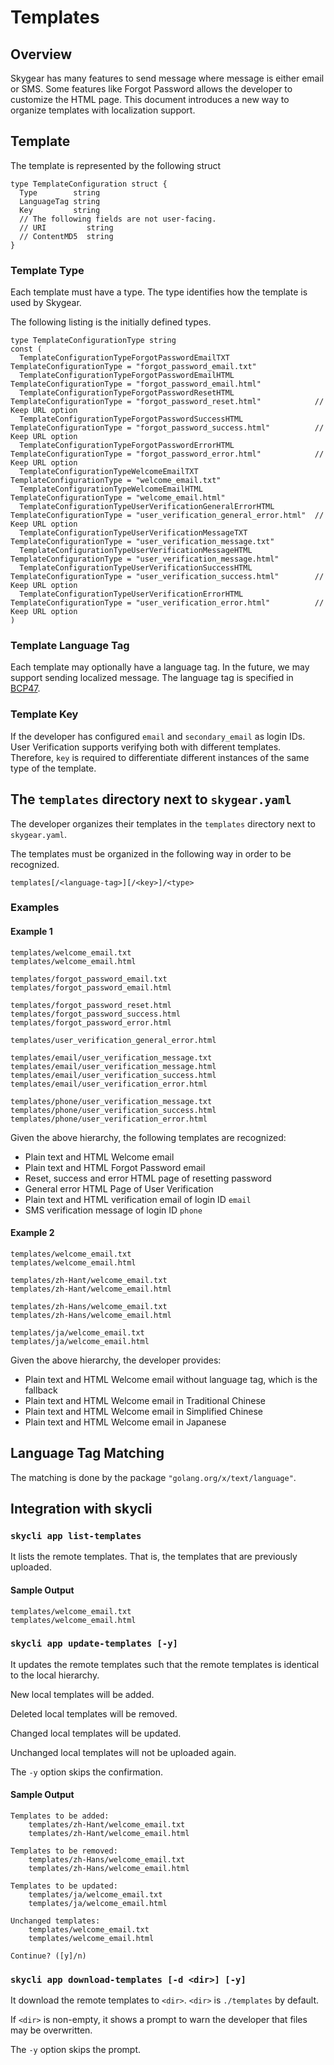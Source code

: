 # Templates

## Overview

Skygear has many features to send message where message is either email or SMS.
Some features like Forgot Password allows the developer to customize the HTML page.
This document introduces a new way to organize templates with localization support.


## Template

The template is represented by the following struct

```golang
type TemplateConfiguration struct {
  Type        string
  LanguageTag string
  Key         string
  // The following fields are not user-facing.
  // URI         string
  // ContentMD5  string
}
```

### Template Type

Each template must have a type. The type identifies how the template is used by Skygear.

The following listing is the initially defined types.

```golang
type TemplateConfigurationType string
const (
  TemplateConfigurationTypeForgotPasswordEmailTXT             TemplateConfigurationType = "forgot_password_email.txt"
  TemplateConfigurationTypeForgotPasswordEmailHTML            TemplateConfigurationType = "forgot_password_email.html"
  TemplateConfigurationTypeForgotPasswordResetHTML            TemplateConfigurationType = "forgot_password_reset.html"            // Keep URL option
  TemplateConfigurationTypeForgotPasswordSuccessHTML          TemplateConfigurationType = "forgot_password_success.html"          // Keep URL option
  TemplateConfigurationTypeForgotPasswordErrorHTML            TemplateConfigurationType = "forgot_password_error.html"            // Keep URL option
  TemplateConfigurationTypeWelcomeEmailTXT                    TemplateConfigurationType = "welcome_email.txt"
  TemplateConfigurationTypeWelcomeEmailHTML                   TemplateConfigurationType = "welcome_email.html"
  TemplateConfigurationTypeUserVerificationGeneralErrorHTML   TemplateConfigurationType = "user_verification_general_error.html"  // Keep URL option
  TemplateConfigurationTypeUserVerificationMessageTXT         TemplateConfigurationType = "user_verification_message.txt"
  TemplateConfigurationTypeUserVerificationMessageHTML        TemplateConfigurationType = "user_verification_message.html"
  TemplateConfigurationTypeUserVerificationSuccessHTML        TemplateConfigurationType = "user_verification_success.html"        // Keep URL option
  TemplateConfigurationTypeUserVerificationErrorHTML          TemplateConfigurationType = "user_verification_error.html"          // Keep URL option
)
```

### Template Language Tag

Each template may optionally have a language tag. In the future, we may support sending localized message. The language tag is specified in [BCP47](https://tools.ietf.org/html/bcp47).

### Template Key

If the developer has configured `email` and `secondary_email` as login IDs. User Verification supports verifying both with different templates. Therefore, `key` is required to differentiate different instances of the same type of the template.

## The `templates` directory next to `skygear.yaml`

The developer organizes their templates in the `templates` directory next to `skygear.yaml`.

The templates must be organized in the following way in order to be recognized.

```
templates[/<language-tag>][/<key>]/<type>
```

### Examples

#### Example 1

```
templates/welcome_email.txt
templates/welcome_email.html

templates/forgot_password_email.txt
templates/forgot_password_email.html

templates/forgot_password_reset.html
templates/forgot_password_success.html
templates/forgot_password_error.html

templates/user_verification_general_error.html

templates/email/user_verification_message.txt
templates/email/user_verification_message.html
templates/email/user_verification_success.html
templates/email/user_verification_error.html

templates/phone/user_verification_message.txt
templates/phone/user_verification_success.html
templates/phone/user_verification_error.html
```

Given the above hierarchy, the following templates are recognized:

- Plain text and HTML Welcome email
- Plain text and HTML Forgot Password email
- Reset, success and error HTML page of resetting password
- General error HTML Page of User Verification
- Plain text and HTML verification email of login ID `email`
- SMS verification message of login ID `phone`

#### Example 2

```
templates/welcome_email.txt
templates/welcome_email.html

templates/zh-Hant/welcome_email.txt
templates/zh-Hant/welcome_email.html

templates/zh-Hans/welcome_email.txt
templates/zh-Hans/welcome_email.html

templates/ja/welcome_email.txt
templates/ja/welcome_email.html
```

Given the above hierarchy, the developer provides:

- Plain text and HTML Welcome email without language tag, which is the fallback
- Plain text and HTML Welcome email in Traditional Chinese
- Plain text and HTML Welcome email in Simplified Chinese
- Plain text and HTML Welcome email in Japanese

## Language Tag Matching

The matching is done by the package `"golang.org/x/text/language"`.

## Integration with skycli

### `skycli app list-templates`

It lists the remote templates. That is, the templates that are previously uploaded.

#### Sample Output

```
templates/welcome_email.txt
templates/welcome_email.html
```

### `skycli app update-templates [-y]`

It updates the remote templates such that the remote templates is identical to the local hierarchy.

New local templates will be added.

Deleted local templates will be removed.

Changed local templates will be updated.

Unchanged local templates will not be uploaded again.

The `-y` option skips the confirmation.

#### Sample Output

```
Templates to be added:
    templates/zh-Hant/welcome_email.txt
    templates/zh-Hant/welcome_email.html

Templates to be removed:
    templates/zh-Hans/welcome_email.txt
    templates/zh-Hans/welcome_email.html

Templates to be updated:
    templates/ja/welcome_email.txt
    templates/ja/welcome_email.html

Unchanged templates:
    templates/welcome_email.txt
    templates/welcome_email.html

Continue? ([y]/n)
```

### `skycli app download-templates [-d <dir>] [-y]`

It download the remote templates to `<dir>`. `<dir>` is `./templates` by default.

If `<dir>` is non-empty, it shows a prompt to warn the developer that files may be overwritten.

The `-y` option skips the prompt.
